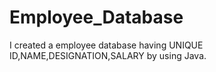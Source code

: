 # Employee_Database
I created a employee database having UNIQUE ID,NAME,DESIGNATION,SALARY by using Java.
